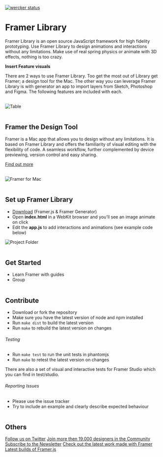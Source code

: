 [![wercker status](https://app.wercker.com/status/8e5d02248bfd387acebdf177fba5f6b1/s/master "wercker status")](https://app.wercker.com/project/bykey/8e5d02248bfd387acebdf177fba5f6b1)

# Framer Library

Framer Library is an open source JavaScript framework for high fidelity prototyping. Use Framer Library to design animations and interactions without any limitations. Make use of real spring physics or animate with 3D effects, nothing is too crazy.

**Insert Feature visuals**

There are 2 ways to use Framer Library. Too get the most out of Library get Framer; a design tool for the Mac. The other way you can leverage Framer Library is with generator an app to import layers from Sketch, Photoshop and Figma. The following features are included with each.
<br /><br />

![Table](https://dsc.cloud/krijn/comparison/comparison.png)
<br /><br />

## Framer the Design Tool

Framer is a Mac app that allows you to design without any limitations. It is based on Framer Library and offers the familiarity of visual editing with the flexibility of code. A seamless workflow, further complemented by device previewing, version control and easy sharing.

[Find out more](http://framer.com)
<br /><br />

![Framer for Mac](https://dsc.cloud/krijn/framerapp/framerapp.png)
<br /><br />

## Set up Framer Library
- [Download](https://builds.framerjs.com/latest/Framer.zip) (Framer.js & Framer Generator)
- Open **index.html** in a WebKit browser and you'll see an image animate on click
- Edit the **app.js** to add interactions and animations (see example code below)

![Project Folder](https://dsc.cloud/krijn/files/files.png)
<br /><br />

## Get Started
- Learn Framer with guides
- Group
<br /><br />

## Contribute
- Download or fork the repository
- Make sure you have the latest version of node and npm installed
- Run `make dist` to build the latest version
- Run `make` to rebuild the latest version on changes

###### Testing

- Run `make test` to run the unit tests in phantomjs
- Run `make` to retest the latest version on changes

There are also a set of visual and interactive tests for Framer Studio which you can find in test/studio.

###### Reporting Issues

- Please use the issue tracker
- Try to include an example and clearly describe expected behaviour
<br /><br />

## Others
[Follow us on Twitter](http://twitter.com/framer)
[Join more then 19.000 designers in the Community](https://www.facebook.com/groups/framerjs/)
[Subscribe to the Newsletter](https://framer.com/newsletter/)
[Check out the latest work made with Framer](https://framer.com/examples/featured/)
[Latest builds of Framer.js](http://builds.framerjs.com)
